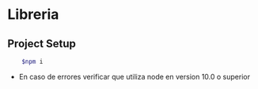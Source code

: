 # Libreria

## Project Setup

``` bash 
    $npm i
```

* En caso de errores verificar que utiliza node en version 10.0 o superior 